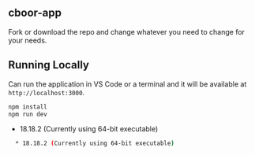 
## cboor-app


Fork or download the repo and change whatever you need to change for your needs.

## Running Locally

Can run the application in VS Code or a terminal and it will be available at `http://localhost:3000`.

```bash
npm install
npm run dev
```

  * 18.18.2 (Currently using 64-bit executable)  

  
```bash
  * 18.18.2 (Currently using 64-bit executable)  
```